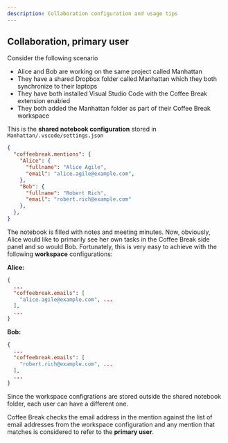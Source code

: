 ```yaml
---
description: Collaboration configuration and usage tips
---
```


## Collaboration, primary user

Consider the following scenario

- Alice and Bob are working on the same project called Manhattan
- They have a shared Dropbox folder called Manhattan which they both synchronize to their laptops
- They have both installed Visual Studio Code with the Coffee Break extension enabled
- They both added the Manhattan folder as part of their Coffee Break workspace

This is the **shared notebook configuration** stored in `Manhattan/.vscode/settings.json`

```json
{
  "coffeebreak.mentions": {
    "Alice": {
      "fullname": "Alice Agile",
      "email": "alice.agile@example.com",
    },
    "Bob": {
      "fullname": "Robert Rich",
      "email": "robert.rich@example.com"
    },
  },
}
```

The notebook is filled with notes and meeting minutes. Now, obviously, Alice would like to primarily see her own tasks in the Coffee Break side panel and so would Bob. Fortunately, this is very easy to achieve with the following **workspace** configurations:

**Alice:**

```json
{
  ...
  "coffeebreak.emails": [
    "alice.agile@example.com", ...
  ],
  ...
}
```

**Bob:**

```json
{
  ...
  "coffeebreak.emails": [
    "robert.rich@example.com", ...
  ],
  ...
}
```

Since the workspace configrations are stored outside the shared notebook folder, each user can have a different one.

Coffee Break checks the email address in the mention against the list of email addresses from the workspace configuration and any mention that matches is considered to refer to the **primary user**.